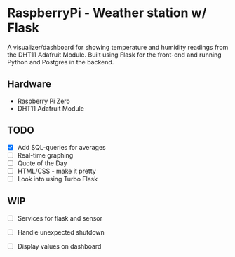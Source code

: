 # RaspberryPi - Weather station w/ Flask
A visualizer/dashboard for showing temperature and humidity readings from the DHT11 Adafruit Module.
Built using Flask for the front-end and running Python and Postgres in the backend.

## Hardware
- Raspberry Pi Zero 
- DHT11 Adafruit Module

## TODO
- [X] Add SQL-queries for averages
- [ ] Real-time graphing
- [ ] Quote of the Day
- [ ] HTML/CSS - make it pretty
- [ ] Look into using Turbo Flask 

## WIP
- [ ] Services for flask and sensor
- [ ] Handle unexpected shutdown
- [ ] Display values on dashboard

